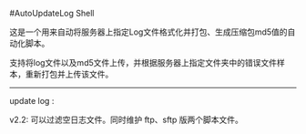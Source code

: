 #AutoUpdateLog Shell

  这是一个用来自动将服务器上指定Log文件格式化并打包、生成压缩包md5值的自动化脚本。
  
  支持将log文件以及md5文件上传，并根据服务器上指定文件夹中的错误文件样本，重新打包并上传该文件。
  ***
  
  update log :
  
  v2.2: 可以过滤空日志文件。同时维护 ftp、sftp 版两个脚本文件。